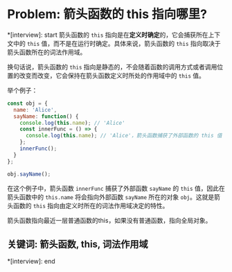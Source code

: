 # Problem: 箭头函数的 this 指向哪里?

*[interview]: start
箭头函数的 `this` 指向是在**定义时确定**的，它会捕获所在上下文中的 `this` 值，而不是在运行时确定。具体来说，箭头函数的 `this` 指向取决于箭头函数所在的词法作用域。

换句话说，箭头函数的 `this` 指向是静态的，不会随着函数的调用方式或者调用位置的改变而改变，它会保持在箭头函数定义时所处的作用域中的 `this` 值。

举个例子：

```javascript
const obj = {
  name: 'Alice',
  sayName: function() {
    console.log(this.name); // 'Alice'
    const innerFunc = () => {
      console.log(this.name); // 'Alice'，箭头函数捕获了外部函数的 this 值
    };
    innerFunc();
  }
};

obj.sayName();
```

在这个例子中，箭头函数 `innerFunc` 捕获了外部函数 `sayName` 的 `this` 值，因此在箭头函数中的 `this.name` 将会指向外部函数 `sayName` 所在的对象 `obj`。这就是箭头函数的 `this` 指向由定义时所在的词法作用域决定的特性。

箭头函数指向最近一层普通函数的this，如果没有普通函数，指向全局对象。

## 关键词: 箭头函数, this, 词法作用域
*[interview]: end
